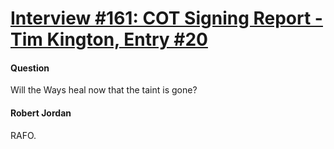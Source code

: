 # [Interview #161: COT Signing Report - Tim Kington, Entry #20](https://www.theoryland.com/intvmain.php?i=161#20)

#### Question

Will the Ways heal now that the taint is gone?

#### Robert Jordan

RAFO.

